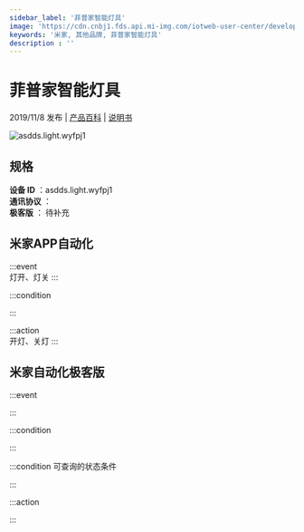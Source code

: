 ```yaml
---
sidebar_label: '菲普家智能灯具'
image: 'https://cdn.cnbj1.fds.api.mi-img.com/iotweb-user-center/developer_1679047655250KCJZacmd.png?GalaxyAccessKeyId=AKVGLQWBOVIRQ3XLEW&Expires=9223372036854775807&Signature=Yn14lBaoHHZUr2SJu4bDriN6fug='
keywords: '米家, 其他品牌, 菲普家智能灯具'
description : ''
---
```

# 菲普家智能灯具

2019/11/8 发布 | [产品百科](https://home.mi.com/webapp/content/baike/product/index.html?model=asdds.light.wyfpj1/) | [说明书](https://home.mi.com/views/introduction.html?model=asdds.light.wyfpj1&region=cn)

![asdds.light.wyfpj1](https://cdn.cnbj1.fds.api.mi-img.com/iotweb-user-center/developer_1679047655250KCJZacmd.png?GalaxyAccessKeyId=AKVGLQWBOVIRQ3XLEW&Expires=9223372036854775807&Signature=Yn14lBaoHHZUr2SJu4bDriN6fug=)

## 规格  
> 
**设备 ID** ：asdds.light.wyfpj1  
**通讯协议** ：  
**极客版**  ： 待补充 


## 米家APP自动化  

:::event  
灯开、灯关
:::

:::condition  

:::

:::action   
开灯、关灯
:::

## 米家自动化极客版  

:::event  

:::

:::condition  

:::

:::condition 可查询的状态条件  

:::

:::action  

:::

        
